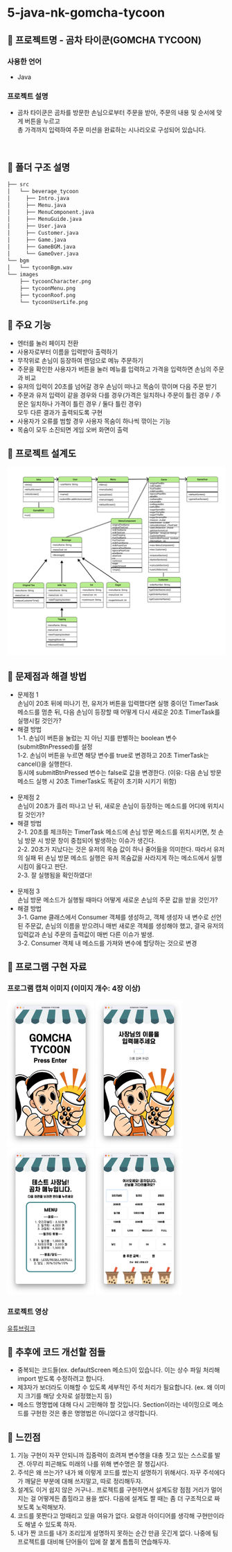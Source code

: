 # 5-java-nk-gomcha-tycoon

## 📌 프로젝트명 - 곰차 타이쿤(GOMCHA TYCOON)

### 사용한 언어
  - Java  
### 프로젝트 설명
  - 곰차 타이쿤은 곰차를 방문한 손님으로부터 주문을 받아, 주문의 내용 및 순서에 맞게 버튼을 누르고  
총 가격까지 입력하여 주문 미션을 완료하는 시나리오로 구성되어 있습니다.
<br>


## 📌 폴더 구조 설명

```
├── src  
│   └── beverage_tycoon  
│     ├── Intro.java  
│     ├── Menu.java  
│     ├── MenuComponent.java  
│     ├── MenuGuide.java  
│     ├── User.java  
│     ├── Customer.java  
│     ├── Game.java  
│     ├── GameBGM.java  
│     └── GameOver.java  
└── bgm  
│   └── tycoonBgm.wav  
└── images  
    ├── tycoonCharacter.png 
    ├── tycoonMenu.png 
    ├── tycoonRoof.png 
    └── tycoonUserLife.png 
```

## 📌 주요 기능
- 엔터를 눌러 페이지 전환
- 사용자로부터 이름을 입력받아 출력하기 
- 무작위로 손님이 등장하여 랜덤으로 메뉴 주문하기
- 주문을 확인한 사용자가 버튼을 눌러 메뉴를 입력하고 가격을 입력하면 손님의 주문과 비교
- 유저의 입력이 20초를 넘어갈 경우 손님이 떠나고 목숨이 깎이며 다음 주문 받기
- 주문과 유저 입력이 같을 경우와 다를 경우(가격은 일치하나 주문이 틀린 경우 / 주문은 일치하나 가격이 틀린 경우 / 둘다 틀린 경우)  
모두 다른 결과가 출력되도록 구현
- 사용자가 오류를 범할 경우 사용자 목숨이 하나씩 깎이는 기능
- 목숨이 모두 소진되면 게임 오버 화면이 출력

## 📌 프로젝트 설계도
<img src="./readMeImage/gomchaTycoonBlueprint.jpg" width=800>

## 📌 문제점과 해결 방법
- 문제점 1  
  손님이 20초 뒤에 떠나기 전, 유저가 버튼을 입력했다면 실행 중이던 TimerTask 메소드를 멈춘 뒤, 다음 손님이 등장할 때 어떻게 다시 새로운 20초 TimerTask를 실행시킬 것인가?  
- 해결 방법  
  1-1. 손님이 버튼을 눌렀는 지 아닌 지를 판별하는 boolean 변수(submitBtnPressed)를 설정  
  1-2. 손님이 버튼을 누르면 해당 변수를 true로 변경하고 20초 TimerTask는 cancel()을 실행한다.  
      동시에 submitBtnPressed 변수는 false로 값을 변경한다. (이유: 다음 손님 방문 메소드 실행 시 20초 TimerTask도 똑같이 초기화 시키기 위함)  
  <br>
- 문제점 2  
  손님이 20초가 흘러 떠나고 난 뒤, 새로운 손님이 등장하는 메소드를 어디에 위치시킬 것인가?  
- 해결 방법  
  2-1. 20초를 체크하는 TimerTask 메소드에 손님 방문 메소드를 위치시키면, 첫 손님 방문 시 방문 창이 중첩되어 발생하는 이슈가 생긴다.  
  2-2. 20초가 지났다는 것은 유저의 목숨 값이 하나 줄어듦을 의미한다. 따라서 유저의 실패 뒤 손님 방문 메소드 실행은 유저 목숨값을 사라지게 하는 메소드에서 실행시킴이 옳다고 판단.  
  2-3. 잘 실행됨을 확인하였다!  
  <br>
- 문제점 3  
  손님 방문 메소드가 실행될 때마다 어떻게 새로운 손님의 주문 값을 받을 것인가?  
- 해결 방법    
  3-1. Game 클래스에서 Consumer 객체를 생성하고, 객체 생성자 내 변수로 선언된 주문값, 손님의 이름을 받으려니 매번 새로운 객체를 생성해야 했고, 결국 유저의 입력값과 손님 주문의 출력값이 매번 다른 이슈가 발생.  
  3-2. Consumer 객체 내 메소드를 가져와 변수에 할당하는 것으로 변경


## 📌 프로그램 구현 자료
### 프로그램 캡쳐 이미지 (이미지 개수: 4장 이상)
<p align="left">
<img src="./readMeImage/gomchaTycoonIntro.png" width=200>
<img src="./readMeImage/gomchaTycoonInputName.png" width=200>
<img src="./readMeImage/gomchaTycoonMenu.png" width=200>
<img src="./readMeImage/gomchaTycoonGame.png" width=200>
</p>

### 프로젝트  영상
[유튜브링크]()

## 📌 추후에 코드 개선할 점들
- 중복되는 코드들(ex. defaultScreen 메소드)이 있습니다. 이는 상수 파일 처리해 import 받도록 수정하려고 합니다.
- 제3자가 보더라도 이해할 수 있도록 세부적인 주석 처리가 필요합니다. (ex. 왜 이미지 크기를 해당 숫자로 설정했는지 등)
- 메소드 명명법에 대해 다시 고민해야 할 것입니다. Section이라는 네이밍으로 메소드를 구현한 것은 좋은 명명법은 아니었다고 생각합니다.

## 📌 느낀점
1. 기능 구현이 자꾸 안되니까 집중력이 흐려져 변수명을 대충 짓고 있는 스스로를 발견. 아무리 피곤해도 미래의 나를 위해 변수명은 잘 챙깁시다.
2. 주석은 왜 쓰는가? 내가 왜 이렇게 코드를 썼는지 설명하기 위해서다. 자꾸 주석에다가 깨달은 부분에 대해 쓰지말고, 따로 정리해두자. 
3. 설계도 이거 쉽지 않은 거구나.. 프로젝트를 구현하면서 설계도랑 점점 거리가 멀어지는 걸 어떻게든 좁힐라고 용을 썼다. 다음에 설계도 짤 때는 좀 더 구조적으로 짜보도록 노력해보자.
4. 코드를 못짠다고 멍때리고 있을 여유가 없다. 요령과 아이디어를 생각해 구현만이라도 해낼 수 있도록 하자. 
5. 내가 짠 코드를 내가 조리있게 설명하지 못하는 순간 만큼 웃긴게 없다. 나중에 팀 프로젝트를 대비해 단어들이 입에 잘 붙게 틈틈히 연습해두자.
